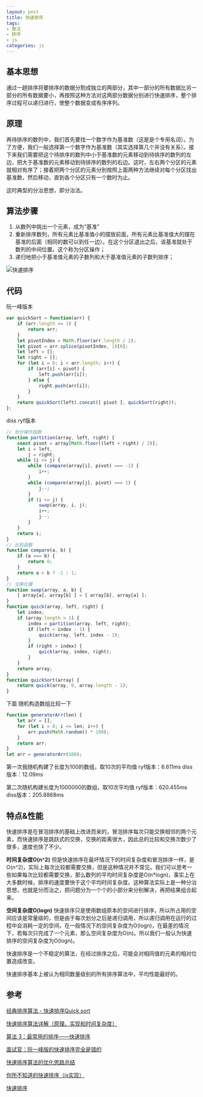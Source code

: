 ```yaml
---
layout: post
title: 快速排序
tags:
- 算法
- 排序
- js
categories: js
---
```

## 基本思想
通过一趟排序将要排序的数据分割成独立的两部分，其中一部分的所有数据比另一部分的所有数据要小，再按照这种方法对这两部分数据分别进行快速排序，整个排序过程可以递归进行，使整个数据变成有序序列。
## 原理
再待排序的数列中，我们首先要找一个数字作为基准数（这是是个专用名词）。为了方便，我们一般选择第一个数字作为基准数（其实选择第几个并没有关系）。接下来我们需要把这个待排序的数列中小于基准数的元素移动到待排序的数列的左边，把大于基准数的元素移动到待排序的数列的右边。这时，左右两个分区的元素就相对有序了；接着把两个分区的元素分别按照上面两种方法继续对每个分区找出基准数，然后移动，直到各个分区只有一个数时为止。

这时典型的分治思想，即分治法。

## 算法步骤
1. 从数列中挑出一个元素，成为“基准”
2. 重新排序数列，所有元素比基准值小的摆放前面，所有元素比基准值大的摆在基准的后面（相同的数可以到任一边）。在这个分区退出之后，该基准就处于数列的中间位置。这个称为分区操作；
3. 递归地把小于基准值元素的子数列和大于基准值元素的子数列排序；

![快速排序](https://blobscdn.gitbook.com/v0/b/gitbook-28427.appspot.com/o/assets%2F-Lm9JtwbhXVOfXyecToy%2F-Lm9KQIJAMvCgJQzErQS%2F-Lm9KR8iDzYGG-GLSb8O%2FquickSort.gif?generation=1565688974101077&alt=media)

## 代码
阮一峰版本
```js
var quickSort = function(arr) {
    if (arr.length <= 1) {
        return arr;
    }
    let pivotIndex = Math.floor(arr.length / 2);
    let pivot = arr.splice(pivotIndex, 1)[0];
    let left = [];
    let right = [];
    for (let i = 0; i < arr.length; i++) {
        if (arr[i] < pivot) {
            left.push(arr[i]);
        } else {
            right.push(arr[i]);
        }
    }
    return quickSort(left).concat([ pivot ], quickSort(right));
};
```
diss ryf版本
```js
// 划分操作函数
function partition(array, left, right) {
    const pivot = array[Math.floor((left + right) / 2)];
    let i = left,
        j = right;
    while (i <= j) {
        while (compare(array[i], pivot) === -1) {
            i++;
        }
        while (compare(array[j], pivot) === 1) {
            j--;
        }
        if (i <= j) {
            swap(array, i, j);
            i++;
            j--;
        }
    }
    return i;
}
// 比较函数
function compare(a, b) {
    if (a === b) {
        return 0;
    }
    return a < b ? -1 : 1;
}
// 交换位置
function swap(array, a, b) {
    [ array[a], array[b] ] = [ array[b], array[a] ];
}
function quick(array, left, right) {
    let index;
    if (array.length > 1) {
        index = partition(array, left, right);
        if (left < index - 1) {
            quick(array, left, index - 1);
        }
        if (right > index) {
            quick(array, index, right);
        }
    }
    return array;
}
function quickSort(array) {
    return quick(array, 0, array.length - 1);
}
```
下面 随机构造数组比较一下
```js
function generatorArr(len) {
    let arr = [];
    for (let i = 0; i <= len; i++) {
        arr.push(Math.random() * 100);
    }
    return arr;
}
let arr = generatorArr(100);
```
第一次我随机构建了长度为100的数组，取10次的平均值
ryf版本：6.611ms
diss版本：12.09ms

第二次随机构建长度为1000000的数组，取10次平均值
ryf版本：620.455ms
diss版本：205.8868ms

## 特点&性能
快速排序是在冒泡排序的基础上改进而来的，冒泡排序每次只能交换相邻的两个元素，而快速排序是跳跃式的交换，交换的距离很大，因此总的比较和交换次数少了很多，速度也快了不少。

**时间复杂度O(n^2)**
但是快速排序在最坏情况下的时间复杂度和冒泡排序一样，是O(n^2)，实际上每次比较都需要交换，但是这种情况并不常见。我们可以思考一些如果每次比较都需要交换，那么数列的平均时间复杂度是O(n*logn)，事实上在大多数时候，排序的速度要快于这个平均时间复杂度。这种算法实际上是一种分治思想，也就是分而治之，把问题分为一个个的小部分来分别解决，再把结果组合起来。

**空间复杂度O(logn)**
快速排序只是使用数组原本的空间进行排序，所以所占用的空间应该是常量级的，但是由于每次划分之后是递归调用，所以递归调用在运行的过程中会消耗一定的空间，在一般情况下的空间复杂度为O(logn)，在最差的情况下，若每次只完成了一个元素，那么空间复杂度为O(n)。所以我们一般认为快速排序的空间复杂度为O(logn)。

快速排序是一个不稳定的算法，在经过排序之后，可能会对相同值的元素的相对位置造成改变。

快速排序基本上被认为相同数量级别的所有排序算法中，平均性能最好的。

## 参考
[经典排序算法 - 快速排序Quick sort](https://www.cnblogs.com/kkun/archive/2011/11/23/quick_sort.html)

[快速排序算法详解（原理、实现和时间复杂度）](http://data.biancheng.net/view/117.html)

[算法 3：最常用的排序——快速排序](https://wiki.jikexueyuan.com/project/easy-learn-algorithm/fast-sort.html)

[面试官：阮一峰版的快速排序完全是错的](https://www.yaruyi.com/reprint/article/ade31fb7332290e6782d649a9d6fb1afba19f0cc)

[快速排序算法的优化思路总结](https://juejin.im/post/5aa94ca6518825558252120c)

[你所不知道的快速排序（js实现）](https://juejin.im/post/5966f57051882568b20dc3e1)

[快速排序](https://zh.wikipedia.org/wiki/%E5%BF%AB%E9%80%9F%E6%8E%92%E5%BA%8F)
